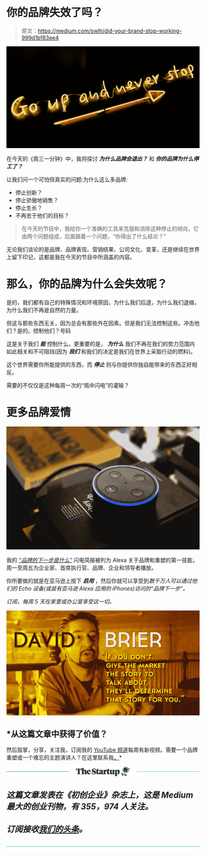 # 你的品牌失效了吗？

> 原文：<https://medium.com/swlh/did-your-brand-stop-working-999d1bf83ee4>

![](img/ef2d0cadb58d03f36a87b7ebcbcad980.png)

在今天的《周三一分钟》中，我将探讨 ***为什么品牌会退出？*** 和 ***你的品牌为什么停工了？***

让我们问一个可怕但真实的问题:为什么这么多品牌:

*   停止创新？
*   停止骄傲地销售？
*   停止生长？
*   不再忠于他们的目标？

> 在今天的节目中，我给你一个准确的工具来克服和消除这种停止的倾向，它由两个问题组成，后面跟着一个问题，“你得出了什么结论？”

无论我们谈论的是品牌、品牌表现、营销结果、公司文化、变革，还是继续在世界上留下印记，这都是我在今天的节目中所涵盖的内容。

# 那么，你的品牌为什么会失效呢？

是的，我们都有自己的特殊情况和环境原因，为什么我们后退，为什么我们退缩，为什么我们不再是自然的力量。

但这与那些东西无关，因为总会有那些外在因素。但是我们无法控制这些。冲击他们？是的。控制他们？号码

这是关于我们 ***能*** 控制什么，更重要的是， ***为什么*** 我们不再在我们的势力范围内如此相关和不可阻挡(因为 ***我们*** 和我们的决定是我们在世界上采取行动的燃料)。

这个世界需要你所能提供的东西，而 ***停止*** 则与你提供你独自能带来的东西正好相反。

需要的不仅仅是这种每周一次的“瓶中闪电”的灌输？

# 更多品牌爱情

![](img/43d1bc27f7672dc7d8a7ae0c8498ccb6.png)

我的 [*“品牌的下一步是什么”*](http://amzn.to/2ydjuM0) 闪电简报被列为 Alexa 关于品牌和重塑的第一技能，周一至周五为企业家、首席执行官、品牌、企业和领导者播放。

你所要做的就是在亚马逊上按下 ***启用*** ，然后你就可以享受到[](http://amzn.to/2ydjuM0)*数千万人可以通过他们的 Echo 设备(或装有亚马逊 Alexa 应用的 iPhones)访问的“品牌下一步”。*

*订阅，每周 5 天在家里或办公室享受这一切。*

*![](img/2a2c2c16933729c1bbc8790acda06665.png)*

## *从这篇文章中获得了价值？
然后鼓掌，分享，关注我，订阅我的 [YouTube 频道](https://www.youtube.com/user/headmusik)每周有新视频。需要一个品牌重塑或一个难忘的主题演讲人？在这里联系我[。](http://david@risingabovethenoise.com)*

*[![](img/308a8d84fb9b2fab43d66c117fcc4bb4.png)](https://medium.com/swlh)*

## *这篇文章发表在《初创企业》杂志上，这是 Medium 最大的创业刊物，有 355，974 人关注。*

## *订阅接收[我们的头条](http://growthsupply.com/the-startup-newsletter/)。*

*[![](img/b0164736ea17a63403e660de5dedf91a.png)](https://medium.com/swlh)*